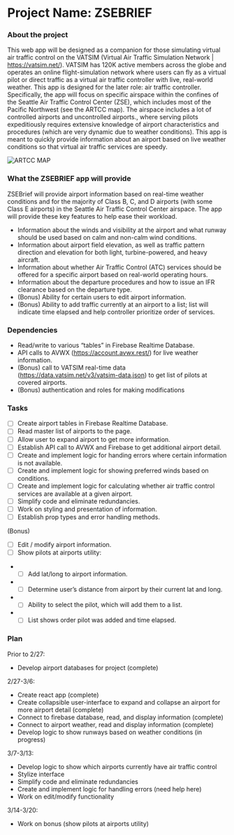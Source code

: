 
# Project Name: ZSEBRIEF
### About the project
This web app will be designed as a companion for those simulating virtual air traffic control on the VATSIM (Virtual Air Traffic Simulation Network | https://vatsim.net/). VATSIM has 120K active members across the globe and operates an online flight-simulation network where users can fly as a virtual pilot or direct traffic as a virtual air traffic controller with live, real-world weather. This app is designed for the later role: air traffic controller.
Specifically, the app will focus on specific airspace within the confines of the Seattle Air Traffic Control Center (ZSE), which includes most of the Pacific Northwest (see the ARTCC map). The airspace includes a lot of controlled airports and uncontrolled airports., where serving pilots expeditiously requires extensive knowledge of airport characteristics and procedures (which are very dynamic due to weather conditions). This app is meant to quickly provide information about an airport based on live weather conditions so that virtual air traffic services are speedy.

![ARTCC MAP](https://s30121.pcdn.co/wp-content/uploads/2020/01/artcc-map.jpg.webp)

### What the ZSEBRIEF app will provide
ZSEBrief will provide airport information based on real-time weather conditions and for the majority of Class B, C, and D airports (with some Class E airports) in the Seattle Air Traffic Control Center airspace.
The app will provide these key features to help ease their workload.
-	Information about the winds and visibility at the airport and what runway should be used based on calm and non-calm wind conditions.
-	Information about airport field elevation, as well as traffic pattern direction and elevation for both light, turbine-powered, and heavy aircraft.
-	Information about whether Air Traffic Control (ATC) services should be offered for a specific airport based on real-world operating hours.
-	Information about the departure procedures and how to issue an IFR clearance based on the departure type.
-	(Bonus) Ability for certain users to edit airport information.
-	(Bonus) Ability to add traffic currently at an airport to a list; list will indicate time elapsed and help controller prioritize order of services.

### Dependencies
-	Read/write to various “tables” in Firebase Realtime Database.
-	API calls to AVWX (https://account.avwx.rest/)  for live weather information.
-	(Bonus) call to VATSIM real-time data (https://data.vatsim.net/v3/vatsim-data.json) to get list of pilots at covered airports.
-	(Bonus) authentication and roles for making modifications

### Tasks
- [ ] Create airport tables in Firebase Realtime Database.
- [ ] Read master list of airports to the page.
- [ ] Allow user to expand airport to get more information.
- [ ] Establish API call to AVWX and Firebase to get additional airport detail.
- [ ] Create and implement logic for handing errors where certain information is not available.
- [ ] Create and implement logic for showing preferred winds based on conditions.
- [ ] Create and implement logic for calculating whether air traffic control services are available at a given airport.
- [ ] Simplify code and eliminate redundancies.
- [ ] Work on styling and presentation of information.
- [ ] Establish prop types and error handling methods.

(Bonus)
- [ ] Edit / modify airport information.
- [ ] Show pilots at airports utility:
- - [ ] Add lat/long to airport information.
- - [ ] Determine user’s distance from airport by their current lat and long.
- - [ ] Ability to select the pilot, which will add them to a list.
- - [ ] List shows order pilot was added and time elapsed.

### Plan
Prior to 2/27: 
-	Develop airport databases for project (complete)

2/27-3/6:
-	Create react app (complete)
-	Create collapsible user-interface to expand and collapse an airport for more airport detail (complete)
- Connect to firebase database, read, and display information (complete)
-	Connect to airport weather, read and display information (complete)
-	Develop logic to show runways based on weather conditions (in progress)

3/7-3/13:
- Develop logic to show which airports currently have air traffic control 
- Stylize interface
- Simplify code and eliminate redundancies
- Create and implement logic for handling errors (need help here)
- Work on edit/modify functionality

3/14-3/20:
- Work on bonus (show pilots at airports utility)
